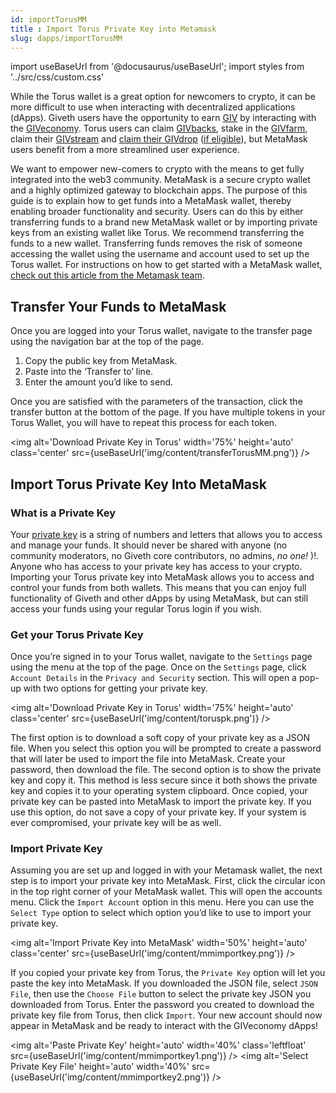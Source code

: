 ```yaml
---
id: importTorusMM
title : Import Torus Private Key into Metamask
slug: dapps/importTorusMM
---
```

import useBaseUrl from '@docusaurus/useBaseUrl';
import styles from '../src/css/custom.css'


While the Torus wallet is a great option for newcomers to crypto, it can be more difficult to use when interacting with decentralized applications (dApps). Giveth users have the opportunity to earn [GIV](https://docs.giveth.io/giveconomy/) by interacting with the [GIVeconomy](https://giveth.io/). Torus users can claim [GIVbacks](https://giveth.io/givbacks), stake in the [GIVfarm](https://giveth.io/givfarm), claim their [GIVstream](https://giveth.io/givstream) and [claim their GIVdrop](https://giveth.io/claim) ([if eligible](https://docs.giveth.io/giveconomy/givdrop)), but MetaMask users benefit from a more streamlined user experience.

We want to empower new-comers to crypto with the means to get fully integrated into the web3 community. MetaMask is a secure crypto wallet and a highly optimized gateway to blockchain apps. The purpose of this guide is to explain how to get funds into a MetaMask wallet, thereby enabling broader functionality and security. Users can do this by either transferring funds to a brand new MetaMask wallet or by importing private keys from an existing wallet like Torus. We recommend transferring the funds to a new wallet. Transferring funds removes the risk of someone accessing the wallet using the username and account used to set up the Torus wallet. For instructions on how to get started with a MetaMask wallet, [check out this article from the Metamask team](https://metamask.zendesk.com/hc/en-us/articles/360015489531-Getting-Started-With-MetaMask).

## Transfer Your Funds to MetaMask
Once you are logged into your Torus wallet, navigate to the transfer page using the navigation bar at the top of the page. 

1. Copy the public key from MetaMask.
2. Paste into the ‘Transfer to’ line.
3. Enter the amount you’d like to send.

Once you are satisfied with the parameters of the transaction, click the transfer button at the bottom of the page.
If you have multiple tokens in your Torus Wallet, you will have to repeat this process for each token. 

<img alt='Download Private Key in Torus' width='75%' height='auto' class='center' src={useBaseUrl('img/content/transferTorusMM.png')} />

## Import Torus Private Key Into MetaMask
### What is a Private Key

Your [private key](https://www.coinbase.com/learn/crypto-basics/what-is-a-private-key) is a string of numbers and letters that allows you to access and manage your funds. <span class='importantText'>It should never be shared with anyone (no community moderators, no Giveth core contributors, no admins, <i>no one!</i> )!</span>. Anyone who has access to your private key has access to your crypto. Importing your Torus private key into MetaMask allows you to access and control your funds from both wallets. This means that you can enjoy full functionality of Giveth and other dApps by using MetaMask, but can still access your funds using your regular Torus login if you wish.
### Get your Torus Private Key
Once you’re signed in to your Torus wallet, navigate to the `Settings` page using the menu at the top of the page. Once on the `Settings` page, click `Account Details` in the `Privacy and Security` section. This will open a pop-up with two options for getting your private key.

<img alt='Download Private Key in Torus' width='75%' height='auto' class='center' src={useBaseUrl('img/content/toruspk.png')} />

The first option is to download a soft copy of your private key as a JSON file. When you select this option you will be prompted to create a password that will later be used to import the file into MetaMask. Create your password, then download the file.
The second option is to show the private key and copy it. This method is less secure since it both shows the private key and copies it to your operating system clipboard. Once copied, your private key can be pasted into MetaMask to import the private key. If you use this option, do not save a copy of your private key. If your system is ever compromised, your private key will be as well.
### Import Private Key
Assuming you are set up and logged in with your Metamask wallet, the next step is to import your private key into MetaMask. First, click the circular icon in the top right corner of your MetaMask wallet. This will open the accounts menu. Click the `Import Account` option in this menu. Here you can use the `Select Type` option to select which option you’d like to use to import your private key.

<img alt='Import Private Key into MetaMask' width='50%' height='auto' class='center' src={useBaseUrl('img/content/mmimportkey.png')} />


If you copied your private key from Torus, the `Private Key` option will let you paste the key into MetaMask. If you downloaded the JSON file, select `JSON File`, then use the `Choose File` button to select the private key JSON you downloaded from Torus. Enter the password you created to download the private key file from Torus, then click `Import`. Your new account should now appear in MetaMask and be ready to interact with the GIVeconomy dApps!

<img alt='Paste Private Key' height='auto' width='40%' class='leftfloat' src={useBaseUrl('img/content/mmimportkey1.png')} />
<img alt='Select Private Key File' height='auto' width='40%' src={useBaseUrl('img/content/mmimportkey2.png')} />
